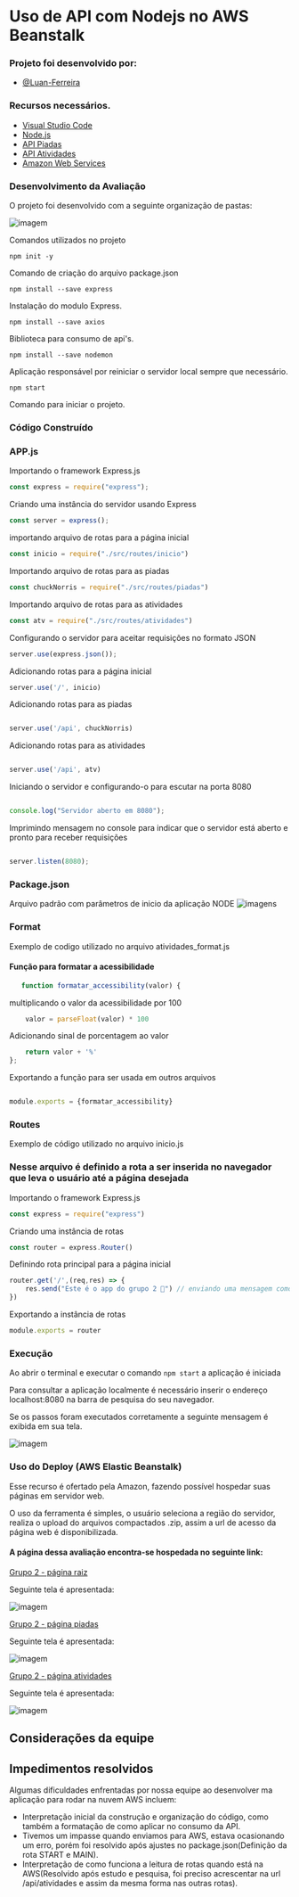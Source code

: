 
# Uso de API com Nodejs no AWS Beanstalk
 
### Projeto foi desenvolvido por: 

* [@Luan-Ferreira](https://github.com/fluanbrito)

### Recursos necessários.

 - [Visual Studio Code](https://code.visualstudio.com/)
 - [Node.js](https://nodejs.org/en/)
 - [API Piadas](https://api.chucknorris.io/jokes/random)
 - [API Atividades]( https://www.boredapi.com/api/activity)
 - [Amazon Web Services](https://aws.amazon.com/pt/)
### Desenvolvimento da Avaliação
O projeto foi desenvolvido com a seguinte organização de pastas: 

![imagem](https://i.imgur.com/knfl97M.jpeg)



Comandos utilizados no projeto
```
npm init -y 
```
Comando de criação do arquivo package.json
```
npm install --save express
```
Instalação do modulo Express.
```
npm install --save axios
```
Biblioteca para consumo de api's.
```
npm install --save nodemon
```
Aplicação responsável por reiniciar o servidor local sempre que necessário.
```
npm start
```
Comando para iniciar o projeto.

### Código Construído 
### APP.js
Importando o framework Express.js
```javascript
const express = require("express");
```
Criando uma instância do servidor usando Express
```javascript
const server = express(); 
```
importando arquivo de rotas para a página inicial
```javascript
const inicio = require("./src/routes/inicio") 
```

Importando arquivo de rotas para as piadas
```javascript
const chuckNorris = require("./src/routes/piadas") 
```
Importando arquivo de rotas para as atividades
```javascript
const atv = require("./src/routes/atividades") 
```
Configurando o servidor para aceitar requisições no formato JSON

```javascript 
server.use(express.json()); 
```

Adicionando rotas para a página inicial
```javascript
server.use('/', inicio)

```
Adicionando rotas para as piadas
``` javascript

server.use('/api', chuckNorris)

```

Adicionando rotas para as atividades
```javascript

server.use('/api', atv)
```

 
Iniciando o servidor e configurando-o para escutar na porta 8080
```javascript

console.log("Servidor aberto em 8080");
```

Imprimindo mensagem no console para indicar que o servidor está aberto e pronto para receber requisições
```javascript

server.listen(8080);
```

### Package.json
Arquivo padrão com parâmetros de inicio da aplicação NODE
![imagens](https://i.imgur.com/pNkxM1s.jpeg)

### Format 
Exemplo de codigo utilizado no arquivo atividades_format.js
#### Função para formatar a acessibilidade #
```javascript
   function formatar_accessibility(valor) { 
```

multiplicando o valor da acessibilidade por 100
```javascript
    valor = parseFloat(valor) * 100
```
Adicionando sinal de porcentagem ao valor 
```javascript
    return valor + '%' 
};
````
Exportando a função para ser usada em outros arquivos

```javascript

module.exports = {formatar_accessibility}
```

### Routes
Exemplo de código utilizado no arquivo inicio.js

### Nesse arquivo é definido a rota a ser inserida no navegador que leva o usuário até a página desejada ##
Importando o framework Express.js
```javascript
const express = require("express")
```
Criando uma instância de rotas
```javascript
const router = express.Router()
```
Definindo rota principal para a página inicial
```javascript
router.get('/',(req,res) => {  
    res.send("Este é o app do grupo 2 👾") // enviando uma mensagem como resposta para a requisição
})
```
Exportando a instância de rotas
```javascript
module.exports = router 
```


### Execução 


Ao abrir o terminal e executar o comando ```npm start``` a aplicação é iniciada

Para consultar a aplicação localmente é necessário inserir o endereço localhost:8080 na barra de pesquisa do seu navegador.

Se os passos foram executados corretamente a seguinte mensagem é exibida em sua tela.

![imagem](https://i.imgur.com/80CxiGF.jpeg)


### Uso do Deploy (AWS Elastic Beanstalk)
Esse recurso é ofertado pela Amazon, fazendo possível hospedar suas páginas em servidor web.

O uso da ferramenta é simples, o usuário seleciona a região do servidor, realiza o upload do arquivos compactados .zip, assim a url de acesso da página web é disponibilizada.

####  A página dessa avaliação encontra-se hospedada no seguinte link:

[Grupo 2 - página raiz ](http://equipe2segunda-env.eba-gzyfnmiu.us-east-1.elasticbeanstalk.com/)
 
Seguinte tela é apresentada: 

![imagem](https://i.imgur.com/r7ugDKy.jpeg)

[Grupo 2 - página piadas ](http://equipe2segunda-env.eba-gzyfnmiu.us-east-1.elasticbeanstalk.com/api/piadas/)

Seguinte tela é apresentada: 

![imagem](https://i.imgur.com/GCxCHEn.jpeg)

[Grupo 2 - página atividades ](http://equipe2segunda-env.eba-gzyfnmiu.us-east-1.elasticbeanstalk.com/api/atividades)  

Seguinte tela é apresentada: 

![imagem](https://i.imgur.com/i6zByl0.jpeg)


## Considerações da equipe
## Impedimentos resolvidos

Algumas dificuldades enfrentadas por nossa equipe ao desenvolver ma aplicação para rodar na nuvem AWS incluem:

- Interpretação inicial da construção e organização do código, como também a formatação de como aplicar no consumo da API.
- Tivemos um impasse quando enviamos para AWS, estava ocasionando um erro, porém foi resolvido após ajustes no package.json(Definição da rota START e MAIN).
- Interpretação de como funciona a leitura de rotas quando está na AWS(Resolvido após estudo e pesquisa, foi preciso acrescentar na url /api/atividades e assim da mesma forma nas outras rotas).



